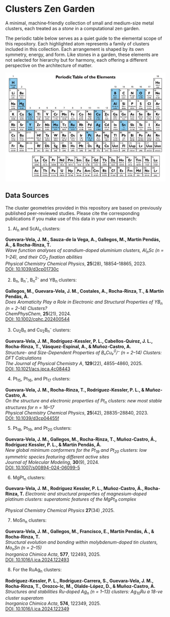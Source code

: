 # Clusters Zen Garden

A minimal, machine‑friendly collection of small and medium-size metal clusters, each treated as a *stone* in a computational zen garden.

The periodic table below serves as a quiet guide to the elemental scope of this repository. Each highlighted atom represents a family of clusters included in this collection. Each arrangement is shaped by its own symmetry, energy, and form. Like stones in a garden, these elements are not selected for hierarchy but for harmony, each offering a different perspective on the architecture of matter.

<p align="center">
  <img src="img/periodic_table.png" alt="Periodic Table of Included Elements" width="700"/>
</p>

## Data Sources

The cluster geometries provided in this repository are based on previously published peer-reviewed studies. Please cite the corresponding publications if you make use of this data in your own research:

1. Al<sub>n</sub> and ScAl<sub>n</sub> clusters:

**Guevara-Vela, J. M., Sauza-de la Vega, A., Gallegos, M., Martín Pendás, Á., & Rocha-Rinza, T.**  
   *Wave function analyses of scandium-doped aluminium clusters, Al<sub>n</sub>Sc (n = 1–24), and their CO<sub>2</sub> fixation abilities*  
   _Physical Chemistry Chemical Physics_, **25**(28), 18854–18865, 2023.  
   [DOI: 10.1039/d3cp01730c](https://doi.org/10.1039/d3cp01730c)

2. B<sub>n</sub>, B<sub>n</sub><sup>-</sup>, B<sub>n</sub><sup>2-</sup> and YB<sub>n</sub> clusters:

**Gallegos, M., Guevara‐Vela, J. M., Costales, A., Rocha‐Rinza, T., & Martín Pendás, Á.**  
   *Does Aromaticity Play a Role in Electronic and Structural Properties of YB<sub>n</sub> (n = 2–14) Clusters?*  
   _ChemPhysChem_, **25**(21), 2024.  
   [DOI: 10.1002/cphc.202400544](https://doi.org/10.1002/cphc.202400544)

3. Cu<sub>2</sub>B<sub>n</sub> and Cu<sub>2</sub>B<sub>n</sub><sup>-</sup> clusters:

**Guevara-Vela, J. M., Rodríguez-Kessler, P. L., Cabellos-Quiroz, J. L., Rocha-Rinza, T., Vásquez-Espinal, A., & Muñoz-Castro, A.**  
   *Structure- and Size-Dependent Properties of BₙCu₂<sup>0</sup>/⁻ (n = 2–14) Clusters: DFT Calculations*  
   _The Journal of Physical Chemistry A_, **129**(22), 4855–4860, 2025.  
   [DOI: 10.1021/acs.jpca.4c08443](https://doi.org/10.1021/acs.jpca.4c08443)
 

4. Pt<sub>15</sub>, Pt<sub>16</sub>, and Pt<sub>17</sub> clusters: 

**Guevara-Vela, J. M., Rocha-Rinza, T., Rodríguez-Kessler, P. L., & Muñoz-Castro, A.**  
   *On the structure and electronic properties of Pt<sub>n</sub> clusters: new most stable structures for n = 16–17*  
   _Physical Chemistry Chemical Physics_, **25**(42), 28835–28840, 2023.  
   [DOI: 10.1039/d3cp04455f](https://doi.org/10.1039/d3cp04455f)


5. Pt<sub>18</sub>, Pt<sub>19</sub>, and Pt<sub>20</sub> clusters:

**Guevara-Vela, J. M., Gallegos, M., Rocha-Rinza, T., Muñoz-Castro, Á., Rodríguez Kessler, P. L., & Martín Pendás, Á.**  
*New global minimum conformers for the Pt<sub>19</sub> and Pt<sub>20</sub> clusters: low symmetric species featuring different active sites*  
_Journal of Molecular Modeling_, **30**(9), 2024.  
[DOI: 10.1007/s00894-024-06099-5](https://doi.org/10.1007/s00894-024-06099-5)

6. MgPt<sub>n</sub> clusters:

**Guevara-Vela, J. M., Rodríguez Kessler, P. L., Muñoz-Castro, Á., Rocha-Rinza, T.**
*Electronic and structural properties of magnesium-doped platinum clusters: superatomic features of the MgPt<sub>9</sub> complex*

_Physical Chemistry Chemical Physics_ **27**(34) ,2025.

7. MoSn<sub>n</sub> clusters:

**Guevara-Vela, J. M., Gallegos, M., Francisco, E., Martín Pendás, Á., & Rocha-Rinza, T.**  
   *Structural evolution and bonding within molybdenum-doped tin clusters, Mo<sub>n</sub>Sn (n = 2–15)*  
   _Inorganica Chimica Acta_, **577**, 122493, 2025.  
   [DOI: 10.1016/j.ica.2024.122493](https://doi.org/10.1016/j.ica.2024.122493)

8. For the RuAg<sub>n</sub> clusters:

**Rodríguez-Kessler, P. L., Rodríguez-Carrera, S., Guevara-Vela, J. M., Rocha-Rinza, T., Orozco-Ic, M., Olalde-López, D., & Muñoz-Castro, A.**  
   *Structures and stabilities Ru-doped Ag<sub>n</sub> (n = 1–13) clusters: Ag<sub>10</sub>Ru a 18-ve cluster superatom*  
   _Inorganica Chimica Acta_, **574**, 122349, 2025.  
   [DOI: 10.1016/j.ica.2024.122349](https://doi.org/10.1016/j.ica.2024.122349)

